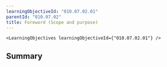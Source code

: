 ```yaml
---
learningObjectiveId: "010.07.02.01"
parentId: "010.07.02"
title: Foreword (Scope and purpose)
---
```


```tsx eval
<LearningObjectives learningObjectiveId={"010.07.02.01"} />
```

## Summary

